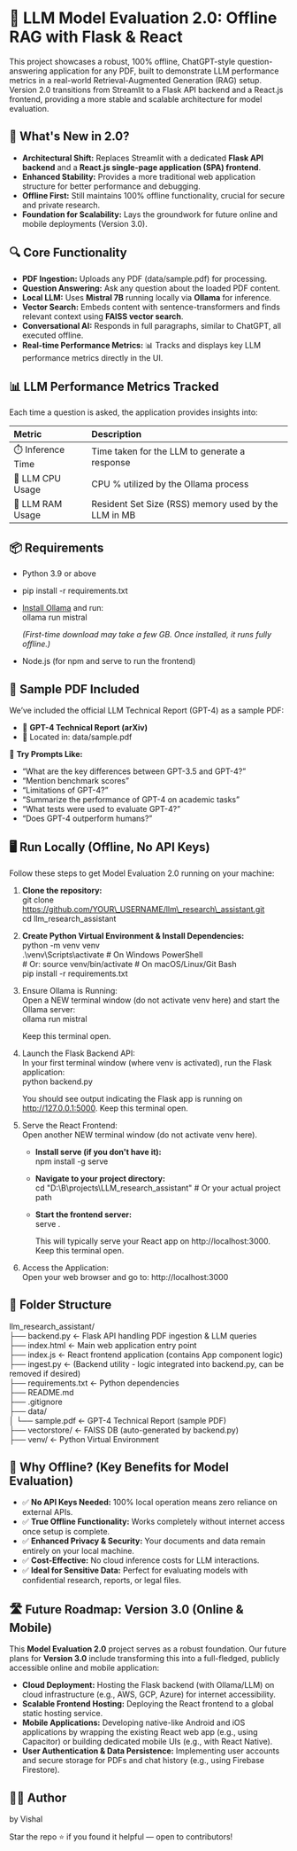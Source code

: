 # **🔬 LLM Model Evaluation 2.0: Offline RAG with Flask & React**

This project showcases a robust, 100% offline, ChatGPT-style question-answering application for any PDF, built to demonstrate LLM performance metrics in a real-world Retrieval-Augmented Generation (RAG) setup. Version 2.0 transitions from Streamlit to a Flask API backend and a React.js frontend, providing a more stable and scalable architecture for model evaluation.

## **🚀 What's New in 2.0?**

* **Architectural Shift:** Replaces Streamlit with a dedicated **Flask API backend** and a **React.js single-page application (SPA) frontend**.  
* **Enhanced Stability:** Provides a more traditional web application structure for better performance and debugging.  
* **Offline First:** Still maintains 100% offline functionality, crucial for secure and private research.  
* **Foundation for Scalability:** Lays the groundwork for future online and mobile deployments (Version 3.0).

## **🔍 Core Functionality**

* **PDF Ingestion:** Uploads any PDF (data/sample.pdf) for processing.  
* **Question Answering:** Ask any question about the loaded PDF content.  
* **Local LLM:** Uses **Mistral 7B** running locally via **Ollama** for inference.  
* **Vector Search:** Embeds content with sentence-transformers and finds relevant context using **FAISS vector search**.  
* **Conversational AI:** Responds in full paragraphs, similar to ChatGPT, all executed offline.  
* **Real-time Performance Metrics:** 📊 Tracks and displays key LLM performance metrics directly in the UI.

## **📊 LLM Performance Metrics Tracked**

Each time a question is asked, the application provides insights into:

| Metric             | Description |
| :------------------|:--------------------------------------------- |
| ⏱️ Inference Time | Time taken for the LLM to generate a response |
| 🧠 LLM CPU Usage  | CPU % utilized by the Ollama process |
| 💾 LLM RAM Usage  | Resident Set Size (RSS) memory used by the LLM in MB |

## **📦 Requirements**

* Python 3.9 or above  
* pip install \-r requirements.txt  
* [Install Ollama](https://ollama.com/download) and run:  
  ollama run mistral

  *(First-time download may take a few GB. Once installed, it runs fully offline.)*  
* Node.js (for npm and serve to run the frontend)

## **📄 Sample PDF Included**

We’ve included the official LLM Technical Report (GPT-4) as a sample PDF:

* 📘 **GPT-4 Technical Report (arXiv)**  
* 📁 Located in: data/sample.pdf

🤖 **Try Prompts Like:**

* “What are the key differences between GPT-3.5 and GPT-4?”  
* “Mention benchmark scores”  
* “Limitations of GPT-4?”  
* “Summarize the performance of GPT-4 on academic tasks”  
* “What tests were used to evaluate GPT-4?”  
* “Does GPT-4 outperform humans?”

## **🖥️ Run Locally (Offline, No API Keys)**

Follow these steps to get Model Evaluation 2.0 running on your machine:

1. **Clone the repository:**  
   git clone https://github.com/YOUR\_USERNAME/llm\_research\_assistant.git  
   cd llm\_research\_assistant

2. **Create Python Virtual Environment & Install Dependencies:**  
   python \-m venv venv  
   .\\venv\\Scripts\\activate   \# On Windows PowerShell  
   \# Or: source venv/bin/activate \# On macOS/Linux/Git Bash  
   pip install \-r requirements.txt

3. Ensure Ollama is Running:  
   Open a NEW terminal window (do not activate venv here) and start the Ollama server:  
   ollama run mistral

   Keep this terminal open.  
4. Launch the Flask Backend API:  
   In your first terminal window (where venv is activated), run the Flask application:  
   python backend.py

   You should see output indicating the Flask app is running on http://127.0.0.1:5000. Keep this terminal open.  
5. Serve the React Frontend:  
   Open another NEW terminal window (do not activate venv here).  
   * **Install serve (if you don't have it):**  
     npm install \-g serve

   * **Navigate to your project directory:**  
     cd "D:\\B\\projects\\LLM\_research\_assistant" \# Or your actual project path

   * **Start the frontend server:**  
     serve .

     This will typically serve your React app on http://localhost:3000. Keep this terminal open.  
6. Access the Application:  
   Open your web browser and go to: http://localhost:3000

## **📁 Folder Structure**

llm\_research\_assistant/  
├── backend.py            ← Flask API handling PDF ingestion & LLM queries  
├── index.html            ← Main web application entry point  
├── index.js              ← React frontend application (contains App component logic)  
├── ingest.py             ← (Backend utility \- logic integrated into backend.py, can be removed if desired)  
├── requirements.txt      ← Python dependencies  
├── README.md  
├── .gitignore  
├── data/  
│   └── sample.pdf        ← GPT-4 Technical Report (sample PDF)  
├── vectorstore/          ← FAISS DB (auto-generated by backend.py)  
├── venv/                 ← Python Virtual Environment

## **🔐 Why Offline? (Key Benefits for Model Evaluation)**

* ✅ **No API Keys Needed:** 100% local operation means zero reliance on external APIs.  
* ✅ **True Offline Functionality:** Works completely without internet access once setup is complete.  
* ✅ **Enhanced Privacy & Security:** Your documents and data remain entirely on your local machine.  
* ✅ **Cost-Effective:** No cloud inference costs for LLM interactions.  
* ✅ **Ideal for Sensitive Data:** Perfect for evaluating models with confidential research, reports, or legal files.

## **🛣️ Future Roadmap: Version 3.0 (Online & Mobile)**

This **Model Evaluation 2.0** project serves as a robust foundation. Our future plans for **Version 3.0** include transforming this into a full-fledged, publicly accessible online and mobile application:

* **Cloud Deployment:** Hosting the Flask backend (with Ollama/LLM) on cloud infrastructure (e.g., AWS, GCP, Azure) for internet accessibility.  
* **Scalable Frontend Hosting:** Deploying the React frontend to a global static hosting service.  
* **Mobile Applications:** Developing native-like Android and iOS applications by wrapping the existing React web app (e.g., using Capacitor) or building dedicated mobile UIs (e.g., with React Native).  
* **User Authentication & Data Persistence:** Implementing user accounts and secure storage for PDFs and chat history (e.g., using Firebase Firestore).

## **👨‍💻 Author**

by Vishal

Star the repo ⭐ if you found it helpful — open to contributors\!